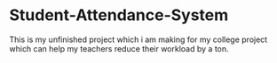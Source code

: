 # Student-Attendance-System


This is my unfinished project which i am making for my college project which can help my teachers reduce their workload by a ton.
